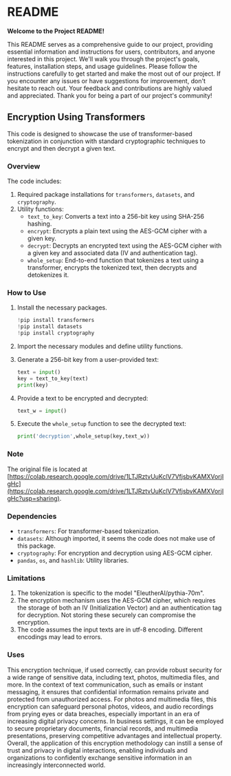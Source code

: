 # README

**Welcome to the Project README!**

This README serves as a comprehensive guide to our project, providing essential information and instructions for users, contributors, and anyone interested in this project. We'll walk you through the project's goals, features, installation steps, and usage guidelines. Please follow the instructions carefully to get started and make the most out of our project. If you encounter any issues or have suggestions for improvement, don't hesitate to reach out. Your feedback and contributions are highly valued and appreciated. Thank you for being a part of our project's community!
## Encryption Using Transformers

This code is designed to showcase the use of transformer-based tokenization in conjunction with standard cryptographic techniques to encrypt and then decrypt a given text.

### Overview

The code includes:
1. Required package installations for `transformers`, `datasets`, and `cryptography`.
2. Utility functions:
    - `text_to_key`: Converts a text into a 256-bit key using SHA-256 hashing.
    - `encrypt`: Encrypts a plain text using the AES-GCM cipher with a given key.
    - `decrypt`: Decrypts an encrypted text using the AES-GCM cipher with a given key and associated data (IV and authentication tag).
    - `whole_setup`: End-to-end function that tokenizes a text using a transformer, encrypts the tokenized text, then decrypts and detokenizes it.

### How to Use

1. Install the necessary packages.
    ```python
    !pip install transformers
    !pip install datasets
    !pip install cryptography
    ```

2. Import the necessary modules and define utility functions.

3. Generate a 256-bit key from a user-provided text:
    ```python
    text = input()
    key = text_to_key(text)
    print(key)
    ```

4. Provide a text to be encrypted and decrypted:
    ```python
    text_w = input()
    ```

5. Execute the `whole_setup` function to see the decrypted text:
    ```python
    print('decryption',whole_setup(key,text_w))
    ```

### Note

The original file is located at [https://colab.research.google.com/drive/1LTJRztvUuKclV7VfjsbvKAMXVorjIgHc](https://colab.research.google.com/drive/1LTJRztvUuKclV7VfjsbvKAMXVorjIgHc?usp=sharing).

### Dependencies

- `transformers`: For transformer-based tokenization.
- `datasets`: Although imported, it seems the code does not make use of this package.
- `cryptography`: For encryption and decryption using AES-GCM cipher.
- `pandas`, `os`, and `hashlib`: Utility libraries.

### Limitations

1. The tokenization is specific to the model "EleutherAI/pythia-70m".
2. The encryption mechanism uses the AES-GCM cipher, which requires the storage of both an IV (Initialization Vector) and an authentication tag for decryption. Not storing these securely can compromise the encryption.
3. The code assumes the input texts are in utf-8 encoding. Different encodings may lead to errors.

### Uses
This encryption technique, if used correctly, can provide robust security for a wide range of sensitive data, including text, photos, multimedia files, and more. In the context of text communication, such as emails or instant messaging, it ensures that confidential information remains private and protected from unauthorized access. For photos and multimedia files, this encryption can safeguard personal photos, videos, and audio recordings from prying eyes or data breaches, especially important in an era of increasing digital privacy concerns. In business settings, it can be employed to secure proprietary documents, financial records, and multimedia presentations, preserving competitive advantages and intellectual property. Overall, the application of this encryption methodology can instill a sense of trust and privacy in digital interactions, enabling individuals and organizations to confidently exchange sensitive information in an increasingly interconnected world.

